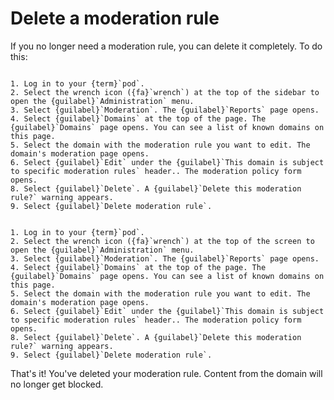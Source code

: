 # Delete a moderation rule

If you no longer need a moderation rule, you can delete it completely. To do this:

```{tabbed} Desktop

1. Log in to your {term}`pod`.
2. Select the wrench icon ({fa}`wrench`) at the top of the sidebar to open the {guilabel}`Administration` menu.
3. Select {guilabel}`Moderation`. The {guilabel}`Reports` page opens.
4. Select {guilabel}`Domains` at the top of the page. The {guilabel}`Domains` page opens. You can see a list of known domains on this page.
5. Select the domain with the moderation rule you want to edit. The domain's moderation page opens.
6. Select {guilabel}`Edit` under the {guilabel}`This domain is subject to specific moderation rules` header.. The moderation policy form opens.
8. Select {guilabel}`Delete`. A {guilabel}`Delete this moderation rule?` warning appears.
9. Select {guilabel}`Delete moderation rule`.

```

```{tabbed} Mobile

1. Log in to your {term}`pod`.
2. Select the wrench icon ({fa}`wrench`) at the top of the screen to open the {guilabel}`Administration` menu.
3. Select {guilabel}`Moderation`. The {guilabel}`Reports` page opens.
4. Select {guilabel}`Domains` at the top of the page. The {guilabel}`Domains` page opens. You can see a list of known domains on this page.
5. Select the domain with the moderation rule you want to edit. The domain's moderation page opens.
6. Select {guilabel}`Edit` under the {guilabel}`This domain is subject to specific moderation rules` header.. The moderation policy form opens.
8. Select {guilabel}`Delete`. A {guilabel}`Delete this moderation rule?` warning appears.
9. Select {guilabel}`Delete moderation rule`.

```

That's it! You've deleted your moderation rule. Content from the domain will no longer get blocked.
